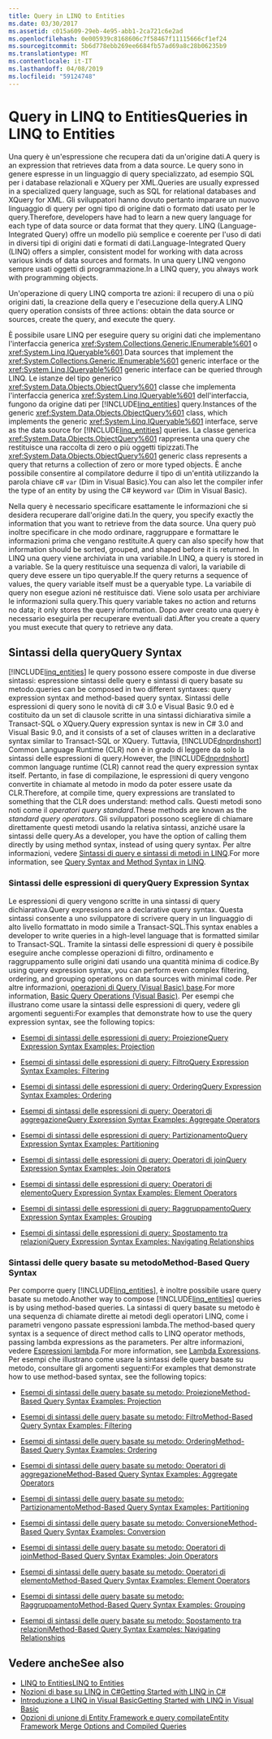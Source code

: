 ```yaml
---
title: Query in LINQ to Entities
ms.date: 03/30/2017
ms.assetid: c015a609-29eb-4e95-abb1-2ca721c6e2ad
ms.openlocfilehash: 0e005939c8168606c7f58467f11115666cf1ef24
ms.sourcegitcommit: 5b6d778ebb269ee6684fb57ad69a8c28b06235b9
ms.translationtype: MT
ms.contentlocale: it-IT
ms.lasthandoff: 04/08/2019
ms.locfileid: "59124748"
---
```

# <a name="queries-in-linq-to-entities"></a><span data-ttu-id="b475c-102">Query in LINQ to Entities</span><span class="sxs-lookup"><span data-stu-id="b475c-102">Queries in LINQ to Entities</span></span>
<span data-ttu-id="b475c-103">Una query è un'espressione che recupera dati da un'origine dati.</span><span class="sxs-lookup"><span data-stu-id="b475c-103">A query is an expression that retrieves data from a data source.</span></span> <span data-ttu-id="b475c-104">Le query sono in genere espresse in un linguaggio di query specializzato, ad esempio SQL per i database relazionali e XQuery per XML.</span><span class="sxs-lookup"><span data-stu-id="b475c-104">Queries are usually expressed in a specialized query language, such as SQL for relational databases and XQuery for XML.</span></span> <span data-ttu-id="b475c-105">Gli sviluppatori hanno dovuto pertanto imparare un nuovo linguaggio di query per ogni tipo di origine dati o formato dati usato per le query.</span><span class="sxs-lookup"><span data-stu-id="b475c-105">Therefore, developers have had to learn a new query language for each type of data source or data format that they query.</span></span> <span data-ttu-id="b475c-106">LINQ (Language-Integrated Query) offre un modello più semplice e coerente per l'uso di dati in diversi tipi di origini dati e formati di dati.</span><span class="sxs-lookup"><span data-stu-id="b475c-106">Language-Integrated Query (LINQ) offers a simpler, consistent model for working with data across various kinds of data sources and formats.</span></span> <span data-ttu-id="b475c-107">In una query LINQ vengono sempre usati oggetti di programmazione.</span><span class="sxs-lookup"><span data-stu-id="b475c-107">In a LINQ query, you always work with programming objects.</span></span>  
  
 <span data-ttu-id="b475c-108">Un'operazione di query LINQ comporta tre azioni: il recupero di una o più origini dati, la creazione della query e l'esecuzione della query.</span><span class="sxs-lookup"><span data-stu-id="b475c-108">A LINQ query operation consists of three actions: obtain the data source or sources, create the query, and execute the query.</span></span>  
  
 <span data-ttu-id="b475c-109">È possibile usare LINQ per eseguire query su origini dati che implementano l'interfaccia generica <xref:System.Collections.Generic.IEnumerable%601> o <xref:System.Linq.IQueryable%601>.</span><span class="sxs-lookup"><span data-stu-id="b475c-109">Data sources that implement the <xref:System.Collections.Generic.IEnumerable%601> generic interface or the <xref:System.Linq.IQueryable%601> generic interface can be queried through LINQ.</span></span> <span data-ttu-id="b475c-110">Le istanze del tipo generico <xref:System.Data.Objects.ObjectQuery%601> classe che implementa l'interfaccia generica <xref:System.Linq.IQueryable%601> dell'interfaccia, fungono da origine dati per [!INCLUDE[linq_entities](../../../../../../includes/linq-entities-md.md)] query.</span><span class="sxs-lookup"><span data-stu-id="b475c-110">Instances of the generic <xref:System.Data.Objects.ObjectQuery%601> class, which implements the generic <xref:System.Linq.IQueryable%601> interface, serve as the data source for [!INCLUDE[linq_entities](../../../../../../includes/linq-entities-md.md)] queries.</span></span> <span data-ttu-id="b475c-111">La classe generica <xref:System.Data.Objects.ObjectQuery%601> rappresenta una query che restituisce una raccolta di zero o più oggetti tipizzati.</span><span class="sxs-lookup"><span data-stu-id="b475c-111">The <xref:System.Data.Objects.ObjectQuery%601> generic class represents a query that returns a collection of zero or more typed objects.</span></span> <span data-ttu-id="b475c-112">È anche possibile consentire al compilatore dedurre il tipo di un'entità utilizzando la parola chiave c# `var` (Dim in Visual Basic).</span><span class="sxs-lookup"><span data-stu-id="b475c-112">You can also let the compiler infer the type of an entity by using the C# keyword `var` (Dim in Visual Basic).</span></span>  
  
 <span data-ttu-id="b475c-113">Nella query è necessario specificare esattamente le informazioni che si desidera recuperare dall'origine dati.</span><span class="sxs-lookup"><span data-stu-id="b475c-113">In the query, you specify exactly the information that you want to retrieve from the data source.</span></span> <span data-ttu-id="b475c-114">Una query può inoltre specificare in che modo ordinare, raggruppare e formattare le informazioni prima che vengano restituite.</span><span class="sxs-lookup"><span data-stu-id="b475c-114">A query can also specify how that information should be sorted, grouped, and shaped before it is returned.</span></span> <span data-ttu-id="b475c-115">In LINQ una query viene archiviata in una variabile.</span><span class="sxs-lookup"><span data-stu-id="b475c-115">In LINQ, a query is stored in a variable.</span></span> <span data-ttu-id="b475c-116">Se la query restituisce una sequenza di valori, la variabile di query deve essere un tipo queryable.</span><span class="sxs-lookup"><span data-stu-id="b475c-116">If the query returns a sequence of values, the query variable itself must be a queryable type.</span></span> <span data-ttu-id="b475c-117">La variabile di query non esegue azioni né restituisce dati. Viene solo usata per archiviare le informazioni sulla query.</span><span class="sxs-lookup"><span data-stu-id="b475c-117">This query variable takes no action and returns no data; it only stores the query information.</span></span> <span data-ttu-id="b475c-118">Dopo aver creato una query è necessario eseguirla per recuperare eventuali dati.</span><span class="sxs-lookup"><span data-stu-id="b475c-118">After you create a query you must execute that query to retrieve any data.</span></span>  
  
## <a name="query-syntax"></a><span data-ttu-id="b475c-119">Sintassi della query</span><span class="sxs-lookup"><span data-stu-id="b475c-119">Query Syntax</span></span>  
 [!INCLUDE[linq_entities](../../../../../../includes/linq-entities-md.md)] <span data-ttu-id="b475c-120">le query possono essere composte in due diverse sintassi: espressione sintassi delle query e sintassi di query basate su metodo.</span><span class="sxs-lookup"><span data-stu-id="b475c-120">queries can be composed in two different syntaxes: query expression syntax and method-based query syntax.</span></span> <span data-ttu-id="b475c-121">Sintassi delle espressioni di query sono le novità di c# 3.0 e Visual Basic 9.0 ed è costituito da un set di clausole scritte in una sintassi dichiarativa simile a Transact-SQL o XQuery.</span><span class="sxs-lookup"><span data-stu-id="b475c-121">Query expression syntax is new in C# 3.0 and Visual Basic 9.0, and it consists of a set of clauses written in a declarative syntax similar to Transact-SQL or XQuery.</span></span> <span data-ttu-id="b475c-122">Tuttavia, [!INCLUDE[dnprdnshort](../../../../../../includes/dnprdnshort-md.md)] Common Language Runtime (CLR) non è in grado di leggere da solo la sintassi delle espressioni di query.</span><span class="sxs-lookup"><span data-stu-id="b475c-122">However, the [!INCLUDE[dnprdnshort](../../../../../../includes/dnprdnshort-md.md)] common language runtime (CLR) cannot read the query expression syntax itself.</span></span> <span data-ttu-id="b475c-123">Pertanto, in fase di compilazione, le espressioni di query vengono convertite in chiamate al metodo in modo da poter essere usate da CLR.</span><span class="sxs-lookup"><span data-stu-id="b475c-123">Therefore, at compile time, query expressions are translated to something that the CLR does understand: method calls.</span></span> <span data-ttu-id="b475c-124">Questi metodi sono noti come il *operatori query standard*.</span><span class="sxs-lookup"><span data-stu-id="b475c-124">These methods are known as the *standard query operators*.</span></span> <span data-ttu-id="b475c-125">Gli sviluppatori possono scegliere di chiamare direttamente questi metodi usando la relativa sintassi, anziché usare la sintassi delle query.</span><span class="sxs-lookup"><span data-stu-id="b475c-125">As a developer, you have the option of calling them directly by using method syntax, instead of using query syntax.</span></span> <span data-ttu-id="b475c-126">Per altre informazioni, vedere [Sintassi di query e sintassi di metodi in LINQ](~/docs/csharp/programming-guide/concepts/linq/query-syntax-and-method-syntax-in-linq.md).</span><span class="sxs-lookup"><span data-stu-id="b475c-126">For more information, see [Query Syntax and Method Syntax in LINQ](~/docs/csharp/programming-guide/concepts/linq/query-syntax-and-method-syntax-in-linq.md).</span></span>  
  
### <a name="query-expression-syntax"></a><span data-ttu-id="b475c-127">Sintassi delle espressioni di query</span><span class="sxs-lookup"><span data-stu-id="b475c-127">Query Expression Syntax</span></span>  
 <span data-ttu-id="b475c-128">Le espressioni di query vengono scritte in una sintassi di query dichiarativa.</span><span class="sxs-lookup"><span data-stu-id="b475c-128">Query expressions are a declarative query syntax.</span></span> <span data-ttu-id="b475c-129">Questa sintassi consente a uno sviluppatore di scrivere query in un linguaggio di alto livello formattato in modo simile a Transact-SQL.</span><span class="sxs-lookup"><span data-stu-id="b475c-129">This syntax enables a developer to write queries in a high-level language that is formatted similar to Transact-SQL.</span></span> <span data-ttu-id="b475c-130">Tramite la sintassi delle espressioni di query è possibile eseguire anche complesse operazioni di filtro, ordinamento e raggruppamento sulle origini dati usando una quantità minima di codice.</span><span class="sxs-lookup"><span data-stu-id="b475c-130">By using query expression syntax, you can perform even complex filtering, ordering, and grouping operations on data sources with minimal code.</span></span> <span data-ttu-id="b475c-131">Per altre informazioni, [operazioni di Query (Visual Basic) base](~/docs/visual-basic/programming-guide/concepts/linq/basic-query-operations.md).</span><span class="sxs-lookup"><span data-stu-id="b475c-131">For more information, [Basic Query Operations (Visual Basic)](~/docs/visual-basic/programming-guide/concepts/linq/basic-query-operations.md).</span></span> <span data-ttu-id="b475c-132">Per esempi che illustrano come usare la sintassi delle espressioni di query, vedere gli argomenti seguenti:</span><span class="sxs-lookup"><span data-stu-id="b475c-132">For examples that demonstrate how to use the query expression syntax, see the following topics:</span></span>  
  
-   [<span data-ttu-id="b475c-133">Esempi di sintassi delle espressioni di query: Proiezione</span><span class="sxs-lookup"><span data-stu-id="b475c-133">Query Expression Syntax Examples: Projection</span></span>](../../../../../../docs/framework/data/adonet/ef/language-reference/query-expression-syntax-examples-projection.md)  
  
-   [<span data-ttu-id="b475c-134">Esempi di sintassi delle espressioni di query: Filtro</span><span class="sxs-lookup"><span data-stu-id="b475c-134">Query Expression Syntax Examples: Filtering</span></span>](../../../../../../docs/framework/data/adonet/ef/language-reference/query-expression-syntax-examples-filtering.md)  
  
-   [<span data-ttu-id="b475c-135">Esempi di sintassi delle espressioni di query: Ordering</span><span class="sxs-lookup"><span data-stu-id="b475c-135">Query Expression Syntax Examples: Ordering</span></span>](../../../../../../docs/framework/data/adonet/ef/language-reference/query-expression-syntax-examples-ordering.md)  
  
-   [<span data-ttu-id="b475c-136">Esempi di sintassi delle espressioni di query: Operatori di aggregazione</span><span class="sxs-lookup"><span data-stu-id="b475c-136">Query Expression Syntax Examples: Aggregate Operators</span></span>](../../../../../../docs/framework/data/adonet/ef/language-reference/query-expression-syntax-examples-aggregate-operators.md)  
  
-   [<span data-ttu-id="b475c-137">Esempi di sintassi delle espressioni di query: Partizionamento</span><span class="sxs-lookup"><span data-stu-id="b475c-137">Query Expression Syntax Examples: Partitioning</span></span>](../../../../../../docs/framework/data/adonet/ef/language-reference/query-expression-syntax-examples-partitioning.md)  
  
-   [<span data-ttu-id="b475c-138">Esempi di sintassi delle espressioni di query: Operatori di join</span><span class="sxs-lookup"><span data-stu-id="b475c-138">Query Expression Syntax Examples: Join Operators</span></span>](../../../../../../docs/framework/data/adonet/ef/language-reference/query-expression-syntax-examples-join-operators.md)  
  
-   [<span data-ttu-id="b475c-139">Esempi di sintassi delle espressioni di query: Operatori di elemento</span><span class="sxs-lookup"><span data-stu-id="b475c-139">Query Expression Syntax Examples: Element Operators</span></span>](../../../../../../docs/framework/data/adonet/ef/language-reference/query-expression-syntax-examples-element-operators.md)  
  
-   [<span data-ttu-id="b475c-140">Esempi di sintassi delle espressioni di query: Raggruppamento</span><span class="sxs-lookup"><span data-stu-id="b475c-140">Query Expression Syntax Examples: Grouping</span></span>](../../../../../../docs/framework/data/adonet/ef/language-reference/query-expression-syntax-examples-grouping.md)  
  
-   [<span data-ttu-id="b475c-141">Esempi di sintassi delle espressioni di query: Spostamento tra relazioni</span><span class="sxs-lookup"><span data-stu-id="b475c-141">Query Expression Syntax Examples: Navigating Relationships</span></span>](../../../../../../docs/framework/data/adonet/ef/language-reference/query-expression-syntax-examples-navigating-relationships.md)  
  
### <a name="method-based-query-syntax"></a><span data-ttu-id="b475c-142">Sintassi delle query basate su metodo</span><span class="sxs-lookup"><span data-stu-id="b475c-142">Method-Based Query Syntax</span></span>  
 <span data-ttu-id="b475c-143">Per comporre query [!INCLUDE[linq_entities](../../../../../../includes/linq-entities-md.md)], è inoltre possibile usare query basate su metodo.</span><span class="sxs-lookup"><span data-stu-id="b475c-143">Another way to compose [!INCLUDE[linq_entities](../../../../../../includes/linq-entities-md.md)] queries is by using method-based queries.</span></span> <span data-ttu-id="b475c-144">La sintassi di query basate su metodo è una sequenza di chiamate dirette ai metodi degli operatori LINQ, come i parametri vengono passate espressioni lambda.</span><span class="sxs-lookup"><span data-stu-id="b475c-144">The method-based query syntax is a sequence of direct method calls to LINQ operator methods, passing lambda expressions as the parameters.</span></span> <span data-ttu-id="b475c-145">Per altre informazioni, vedere [Espressioni lambda](~/docs/csharp/programming-guide/statements-expressions-operators/lambda-expressions.md).</span><span class="sxs-lookup"><span data-stu-id="b475c-145">For more information, see [Lambda Expressions](~/docs/csharp/programming-guide/statements-expressions-operators/lambda-expressions.md).</span></span> <span data-ttu-id="b475c-146">Per esempi che illustrano come usare la sintassi delle query basate su metodo, consultare gli argomenti seguenti:</span><span class="sxs-lookup"><span data-stu-id="b475c-146">For examples that demonstrate how to use method-based syntax, see the following topics:</span></span>  
  
-   [<span data-ttu-id="b475c-147">Esempi di sintassi delle query basate su metodo: Proiezione</span><span class="sxs-lookup"><span data-stu-id="b475c-147">Method-Based Query Syntax Examples: Projection</span></span>](../../../../../../docs/framework/data/adonet/ef/language-reference/method-based-query-syntax-examples-projection.md)  
  
-   [<span data-ttu-id="b475c-148">Esempi di sintassi delle query basate su metodo: Filtro</span><span class="sxs-lookup"><span data-stu-id="b475c-148">Method-Based Query Syntax Examples: Filtering</span></span>](../../../../../../docs/framework/data/adonet/ef/language-reference/method-based-query-syntax-examples-filtering.md)  
  
-   [<span data-ttu-id="b475c-149">Esempi di sintassi delle query basate su metodo: Ordering</span><span class="sxs-lookup"><span data-stu-id="b475c-149">Method-Based Query Syntax Examples: Ordering</span></span>](../../../../../../docs/framework/data/adonet/ef/language-reference/method-based-query-syntax-examples-ordering.md)  
  
-   [<span data-ttu-id="b475c-150">Esempi di sintassi delle query basate su metodo: Operatori di aggregazione</span><span class="sxs-lookup"><span data-stu-id="b475c-150">Method-Based Query Syntax Examples: Aggregate Operators</span></span>](../../../../../../docs/framework/data/adonet/ef/language-reference/method-based-query-syntax-examples-aggregate-operators.md)  
  
-   [<span data-ttu-id="b475c-151">Esempi di sintassi delle query basate su metodo: Partizionamento</span><span class="sxs-lookup"><span data-stu-id="b475c-151">Method-Based Query Syntax Examples: Partitioning</span></span>](../../../../../../docs/framework/data/adonet/ef/language-reference/method-based-query-syntax-examples-partitioning.md)  
  
-   [<span data-ttu-id="b475c-152">Esempi di sintassi delle query basate su metodo: Conversione</span><span class="sxs-lookup"><span data-stu-id="b475c-152">Method-Based Query Syntax Examples: Conversion</span></span>](../../../../../../docs/framework/data/adonet/ef/language-reference/method-based-query-syntax-examples-conversion.md)  
  
-   [<span data-ttu-id="b475c-153">Esempi di sintassi delle query basate su metodo: Operatori di join</span><span class="sxs-lookup"><span data-stu-id="b475c-153">Method-Based Query Syntax Examples: Join Operators</span></span>](../../../../../../docs/framework/data/adonet/ef/language-reference/method-based-query-syntax-examples-join-operators.md)  
  
-   [<span data-ttu-id="b475c-154">Esempi di sintassi delle query basate su metodo: Operatori di elemento</span><span class="sxs-lookup"><span data-stu-id="b475c-154">Method-Based Query Syntax Examples: Element Operators</span></span>](../../../../../../docs/framework/data/adonet/ef/language-reference/method-based-query-syntax-examples-element-operators.md)  
  
-   [<span data-ttu-id="b475c-155">Esempi di sintassi delle query basate su metodo: Raggruppamento</span><span class="sxs-lookup"><span data-stu-id="b475c-155">Method-Based Query Syntax Examples: Grouping</span></span>](../../../../../../docs/framework/data/adonet/ef/language-reference/method-based-query-syntax-examples-grouping.md)  
  
-   [<span data-ttu-id="b475c-156">Esempi di sintassi delle query basate su metodo: Spostamento tra relazioni</span><span class="sxs-lookup"><span data-stu-id="b475c-156">Method-Based Query Syntax Examples: Navigating Relationships</span></span>](../../../../../../docs/framework/data/adonet/ef/language-reference/method-based-query-syntax-examples-navigating-relationships.md)  
  
## <a name="see-also"></a><span data-ttu-id="b475c-157">Vedere anche</span><span class="sxs-lookup"><span data-stu-id="b475c-157">See also</span></span>

- [<span data-ttu-id="b475c-158">LINQ to Entities</span><span class="sxs-lookup"><span data-stu-id="b475c-158">LINQ to Entities</span></span>](../../../../../../docs/framework/data/adonet/ef/language-reference/linq-to-entities.md)
- [<span data-ttu-id="b475c-159">Nozioni di base su LINQ in C#</span><span class="sxs-lookup"><span data-stu-id="b475c-159">Getting Started with LINQ in C#</span></span>](~/docs/csharp/programming-guide/concepts/linq/getting-started-with-linq.md)
- [<span data-ttu-id="b475c-160">Introduzione a LINQ in Visual Basic</span><span class="sxs-lookup"><span data-stu-id="b475c-160">Getting Started with LINQ in Visual Basic</span></span>](~/docs/visual-basic/programming-guide/concepts/linq/getting-started-with-linq.md)
- [<span data-ttu-id="b475c-161">Opzioni di unione di Entity Framework e query compilate</span><span class="sxs-lookup"><span data-stu-id="b475c-161">Entity Framework Merge Options and Compiled Queries</span></span>](https://go.microsoft.com/fwlink/?LinkId=199591)
